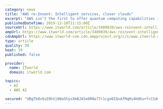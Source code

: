 ```yaml
---
category: news
title: "AWS re:Invent: Intelligent services, closer clouds"
excerpt: "AWS isn’t the first to offer quantum computing capabilities in the cloud ... Like Soylent Green, the key part of the next service, Amazon Augmented Artificial Intelligence (A2I), is people. Machine learning models don’t always produce clear-cut answers to challenges such as image recognition or content moderation, requiring developers ..."
publishedDateTime: 2019-12-10T11:15:00Z
sourceUrl: https://www.itworld.com/article/3489039/aws-reinvent-intelligent-services-closer-clouds.html
ampUrl: https://www.itworld.com/article/3489039/aws-reinvent-intelligent-services-closer-clouds.amp.html
cdnAmpUrl: https://www-itworld-com.cdn.ampproject.org/c/s/www.itworld.com/article/3489039/aws-reinvent-intelligent-services-closer-clouds.amp.html
type: article
quality: 39
heat: 39
published: false

provider:
  name: ITworld
  domain: itworld.com

topics:
  - AI
  - AWS AI

secured: "UBgTb8v8iE0hVj8Wa5hysXmBJASe0RNa77r1cgo0IQsAfMqHs4HdKu+fcCSdnuDrtNv/3y/2Iut7QSIngGqhQVeSx2sYTZxVXRsw5wquBmZcTNgN4nRK/UAH7joyeGUjjSOmvp6NaUmfotzTnT+NNVMTxnl/GBxwlNRtQOjSRVL6ATE/hcVOHQs/UgGzCqXZW/F2piSATS8xd8peDy783bdB3OyTfeEm7H33Xs3V2mIZTjW/pcfBwOD/yxzunE1DwtuYVZvEw7HeYsAL3jq6Dg==;4TUtKvh3aR97Gf3kpjOZHw=="
---
```


